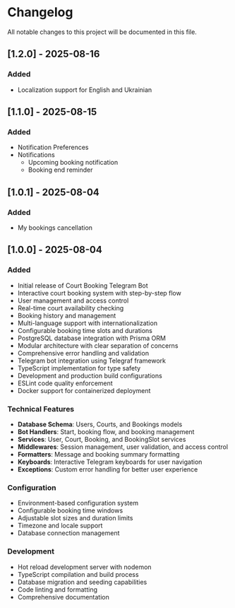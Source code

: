 # Changelog

All notable changes to this project will be documented in this file.

## [1.2.0] - 2025-08-16

### Added
- Localization support for English and Ukrainian

## [1.1.0] - 2025-08-15

### Added
- Notification Preferences
- Notifications
  - Upcoming booking notification
  - Booking end reminder

## [1.0.1] - 2025-08-04

### Added
- My bookings cancellation

## [1.0.0] - 2025-08-04

### Added
- Initial release of Court Booking Telegram Bot
- Interactive court booking system with step-by-step flow
- User management and access control
- Real-time court availability checking
- Booking history and management
- Multi-language support with internationalization
- Configurable booking time slots and durations
- PostgreSQL database integration with Prisma ORM
- Modular architecture with clear separation of concerns
- Comprehensive error handling and validation
- Telegram bot integration using Telegraf framework
- TypeScript implementation for type safety
- Development and production build configurations
- ESLint code quality enforcement
- Docker support for containerized deployment

### Technical Features
- **Database Schema**: Users, Courts, and Bookings models
- **Bot Handlers**: Start, booking flow, and booking management
- **Services**: User, Court, Booking, and BookingSlot services
- **Middlewares**: Session management, user validation, and access control
- **Formatters**: Message and booking summary formatting
- **Keyboards**: Interactive Telegram keyboards for user navigation
- **Exceptions**: Custom error handling for better user experience

### Configuration
- Environment-based configuration system
- Configurable booking time windows
- Adjustable slot sizes and duration limits
- Timezone and locale support
- Database connection management

### Development
- Hot reload development server with nodemon
- TypeScript compilation and build process
- Database migration and seeding capabilities
- Code linting and formatting
- Comprehensive documentation 